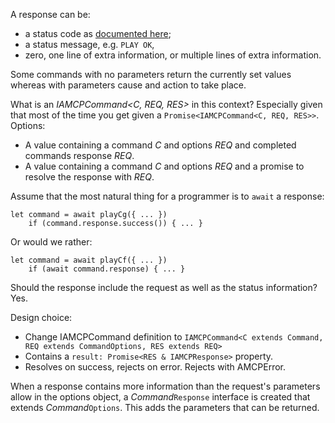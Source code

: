 A response can be:

* a status code as [documented here](https://github.com/CasparCG/server/blob/master/src/protocol/amcp/AMCPCommandsImpl.cpp#L76);
* a status message, e.g. `PLAY OK`,
* zero, one line of extra information, or multiple lines of extra information.

Some commands with no parameters return the currently set values whereas with parameters cause and action to take place.

What is an _IAMCPCommand<C, REQ, RES>_ in this context? Especially given that most of the time you get given a `Promise<IAMCPCommand<C, REQ, RES>>`. Options:

- A value containing a command _C_ and options _REQ_ and completed commands response _REQ_.
- A value containing a command _C_ and options _REQ_ and a promise to resolve the response with _REQ_.

Assume that the most natural thing for a programmer is to `await` a response:

    let command = await playCg({ ... })
		if (command.response.success()) { ... }

Or would we rather:

    let command = await playCf({ ... })
		if (await command.response) { ... }

Should the response include the request as well as the status information? Yes.

Design choice:

* Change IAMCPCommand definition to `IAMCPCommand<C extends Command, REQ extends CommandOptions, RES extends REQ>`
* Contains a `result: Promise<RES & IAMCPResponse>` property.
* Resolves on success, rejects on error. Rejects with AMCPError<IAMCPResponse>.

When a response contains more information than the request's parameters allow in the options object, a *Command*`Response` interface is created that extends *Command*`Options`. This adds the parameters that can be returned.
